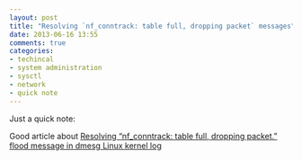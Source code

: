 ```yaml
---
layout: post
title: "Resolving `nf_conntrack: table full, dropping packet` messages"
date: 2013-06-16 13:55
comments: true
categories: 
- techincal
- system administration
- sysctl
- network
- quick note
---
```


Just a quick note:

Good article about [Resolving “nf_conntrack: table full, dropping packet.” flood message in dmesg Linux kernel log](http://pc-freak.net/blog/resolving-nf_conntrack-table-full-dropping-packet-flood-message-in-dmesg-linux-kernel-log/)